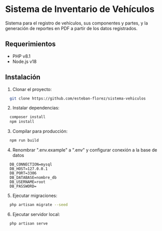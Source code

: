# Sistema de Inventario de Vehículos

Sistema para el registro de vehículos, sus componentes y partes, y la generación de reportes en PDF a partir de los datos registrados.

## Requerimientos

- PHP v8.1
- Node.js v18

## Instalación

1. Clonar el proyecto:

```bash
  git clone https://github.com/esteban-florez/sistema-vehiculos
```

2. Instalar dependencias:

```bash
  composer install
  npm install
```

3. Compilar para producción:

```bash
  npm run build
```

4. Renombrar ".env.example" a ".env" y configurar conexión a la base de datos

```.env
  DB_CONNECTION=mysql
  DB_HOST=127.0.0.1
  DB_PORT=3306
  DB_DATABASE=nombre_db
  DB_USERNAME=root
  DB_PASSWORD=
```

5. Ejecutar migraciones:

```bash
  php artisan migrate --seed
```

6. Ejecutar servidor local:

```bash
  php artisan serve
```